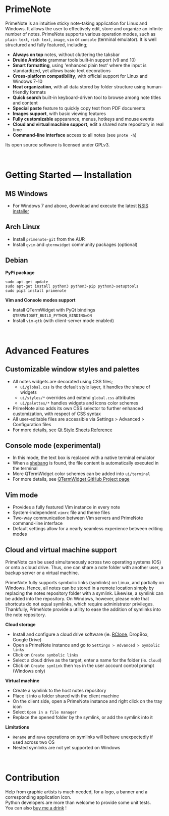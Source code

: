 <!--LOGO BANNER-->

# PrimeNote
PrimeNote is an intuitive sticky note-taking application for Linux and Windows. It allows the user to effectively edit, store and organize an infinite number of notes. PrimeNote supports various operation modes, such as `plain text`, `rich text`, `image`, `vim` or `console` (terminal emulator). It is well structured and fully featured, including;

- **Always on top** notes, without cluttering the taksbar
- **Druide Antidote** grammar tools built-in support (v9 and 10)
- **Smart formatting**, using 'enhanced plain text' where the input is standardized, yet allows basic text decorations
- **Cross-platform compatibility**, with official support for Linux and Windows 7-10
- **Neat organization**, with all data stored by folder structure using human-friendly formats
- **Quick search** built-in keyboard-driven tool to browse among note titles and content
- **Special paste** feature to quickly copy text from PDF documents
- **Images support**, with basic viewing features
- **Fully customizable** appearance, menus, hotkeys and mouse events
- **Cloud and virtual machine support**, edit a shared note repository in real time
- **Command-line interface** access to all notes (see `pnote -h`)

Its open source software is licensed under GPLv3.

<br/>

# Getting Started — Installation
## MS Windows
- For Windows 7 and above, download and execute the latest [NSIS installer](https://gitlab.com/william.belanger/primenote/-/raw/storage/primenote-1.1.exe?inline=false)

## Arch Linux
- Install `primenote-git` from the AUR
- Install `gvim` and `qtermwidget` community packages (optional)

## Debian
**PyPi package**
```
sudo apt-get update
sudo apt-get install python3 python3-pip python3-setuptools
sudo pip3 install primenote
```

**Vim and Console modes support**
- Install QTermWidget with PyQt bindings `QTERMWIDGET_BUILD_PYTHON_BINDING=ON`
- Install `vim-gtk` (with client-server mode enabled)

<br/>

# Advanced Features
## Customizable window styles and palettes
- All notes widgets are decorated using CSS files;
  - `ui/global.css` is the default style layer, it handles the shape of widgets
  - `ui/styles/*` overrides and extend `global.css` attributes
  - `ui/palettes/*` handles widgets and icons color schemes
- PrimeNote also adds its own CSS selector to further enhanced customization, with respect of CSS syntax
- All user-editable files are accessible via Settings > Advanced > Configuration files
- For more details, see [Qt Style Sheets Reference](https://doc.qt.io/qt-5/stylesheet-reference.html)

## Console mode (experimental)
- In this mode, the text box is replaced with a native terminal emulator
- When a [shebang](https://en.wikipedia.org/wiki/Shebang_(Unix)) is found, the file content is automatically executed in the terminal
- More QTermWidget color schemes can be added into `ui/terminal`
- For more details, see [QTermWidget GitHub Project page](https://github.com/lxqt/qtermwidget)

## Vim mode
- Provides a fully featured Vim instance in every note
- System-independent `vimrc` file and theme files
- Two-way communication between Vim servers and PrimeNote command-line interface
- Default settings allow for a nearly seamless experience between editing modes

## Cloud and virtual machine support
PrimeNote can be used simultaneously across two operating systems (OS) or onto a cloud drive. Thus, one can share a note folder with another user, a backup server or a virtual machine.<br/>

PrimeNote fully supports symbolic links (symlinks) on Linux, and partially on Windows. Hence, all notes can be stored in a remote location simply by replacing the notes repository folder with a symlink. Likewise, a symlink can be added into the repository. On Windows, however, please note that shortcuts do not equal symlinks, which require administrator privileges. Thankfully, PrimeNote provide a utility to ease the addition of symlinks into the note repository.

**Cloud storage**
- Install and configure a cloud drive software (ie. [RClone](https://rclone.org/), DropBox, Google Drive)
- Open a PrimeNote instance and go to `Settings > Advanced > Symbolic links`
- Click on `Create symbolic links`
- Select a cloud drive as the target, enter a name for the folder (ie. `Cloud`)
- Click on `Create symlink` then `Yes` in the user account control prompt (Windows only)

**Virtual machine**
- Create a symlink to the host notes repository
- Place it into a folder shared with the client machine
- On the client side, open a PrimeNote instance and right click on the tray icon
- Select `Open in a file manager`
- Replace the opened folder by the symlink, or add the symlink into it

**Limitations**
- `Rename` and `move` operations on symlinks will behave unexpectedly if used across two OS
- Nested symlinks are not yet supported on Windows

<br/>

# Contribution
Help from graphic artists is much needed, for a logo, a banner and a corresponding application icon.
<br/>Python developers are more than welcome to provide some unit tests.
<br/>You can also [buy me a drink](https://www.paypal.com/donate?hosted_button_id=7UTK3HPH6Q5DG) !
